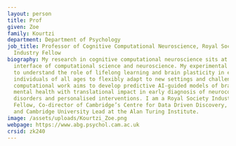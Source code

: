 ```yaml
---
layout: person
title: Prof
given: Zoe
family: Kourtzi
department: Department of Psychology
job_title: Professor of Cognitive Computational Neuroscience, Royal Society
  Industry Fellow
biography: My research in cognitive computational neuroscience sits at the
  interface of computational science and neuroscience. My experimental work aims
  to understand the role of lifelong learning and brain plasticity in enabling
  individuals of all ages to flexibly adapt to new settings and challenges. My
  computational work aims to develop predictive AI-guided models of brain and
  mental health with translational impact in early diagnosis of neurocognitive
  disorders and personalised interventions. I am a Royal Society Industry
  Fellow, Co-director of Cambridge’s Centre for Data Driven Discovery, Fellow
  and Cambridge University Lead at the Alan Turing Institute.
image: /assets/uploads/Kourtzi_Zoe.png
webpage: https://www.abg.psychol.cam.ac.uk
crsid: zk240
---
```

